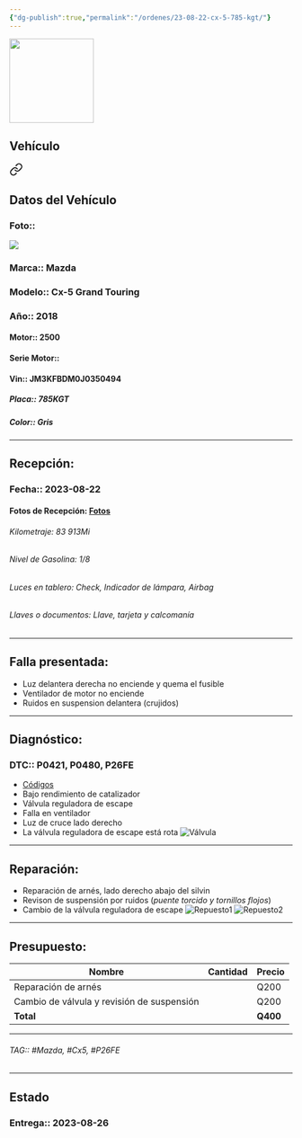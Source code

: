 ```yaml
---
{"dg-publish":true,"permalink":"/ordenes/23-08-22-cx-5-785-kgt/"}
---
```


<img src="https://lh3.googleusercontent.com/d/137fl3TIZ0-PU8b-Pt0bsjclwHub_u78G" width="150">


## Vehículo

<div class="transclusion internal-embed is-loaded"><a class="markdown-embed-link" href="/vehiculos/mazda/cx-5-785-kgt/#datos-del-vehiculo" aria-label="Open link"><svg xmlns="http://www.w3.org/2000/svg" width="24" height="24" viewBox="0 0 24 24" fill="none" stroke="currentColor" stroke-width="2" stroke-linecap="round" stroke-linejoin="round" class="svg-icon lucide-link"><path d="M10 13a5 5 0 0 0 7.54.54l3-3a5 5 0 0 0-7.07-7.07l-1.72 1.71"></path><path d="M14 11a5 5 0 0 0-7.54-.54l-3 3a5 5 0 0 0 7.07 7.07l1.71-1.71"></path></svg></a><div class="markdown-embed">



## Datos del Vehículo 
### Foto:: 
<img src="https://lh3.googleusercontent.com/d/1THFLirHQPec1jUC-xLt_CeKq27ZLSSBi">

### Marca:: Mazda
### Modelo:: Cx-5 Grand Touring
### Año:: 2018
#### Motor:: 2500
#### Serie Motor:: 
#### Vin:: JM3KFBDM0J0350494
##### Placa:: 785KGT
##### Color:: Gris
---


</div></div>


## Recepción:
### Fecha:: 2023-08-22
#### Fotos de Recepción: [Fotos](https://carrosgt.vercel.app/recepcion/23-08-22-cx-5-785-kgt-recepcion/)

###### Kilometraje: 83 913Mi
###### Nivel de Gasolina: 1/8
###### Luces en tablero: Check, Indicador de lámpara, Airbag
###### Llaves o documentos: Llave, tarjeta y calcomanía 

---

## Falla presentada:
- Luz delantera derecha no enciende y quema el fusible 
- Ventilador de motor no enciende 
- Ruidos en suspension delantera (crujidos)


---

## Diagnóstico:
### DTC:: P0421, P0480,  P26FE

- [Códigos](http://aitus.golo365.com/Home/Report/reportDetail/diagnose_record_id/92ecc9b8geAE1u54OMAE2YDhoG/report_type/D/l/es/timezone/-6)
- Bajo rendimiento de catalizador 
- Válvula reguladora de escape 
- Falla en ventilador 
- Luz de cruce lado derecho 
- La válvula reguladora de escape está rota 
	![Válvula](http://drive.google.com/uc?export=view&id=1HYXhLKzJ7UHqz0W8AG4dQP3vxUDQHD9A)

---
## Reparación:
- Reparación de arnés, lado derecho abajo del silvin
- Revison de suspensión por ruidos (*puente torcido y tornillos flojos*)
- Cambio de la válvula reguladora de escape 
	![Repuesto1](http://drive.google.com/uc?export=view&id=1HWXtFfShWRnACRROTRs5y_ezm4RK8ZkE)
	![Repuesto2](http://drive.google.com/uc?export=view&id=1H87gthWt4nonhhBYMcojBZiEvp6OAbl8)


---

## Presupuesto:

| Nombre                                     | Cantidad | Precio |
| ------------------------------------------ | -------- | ------ |
| Reparación de arnés                        |          | Q200   |
| Cambio de válvula y revisión de suspensión |          | Q200   |
| **Total**                                          |          |    **Q400**    |

---

###### TAG:: #Mazda, #Cx5, #P26FE

---

## Estado

### Entrega:: 2023-08-26